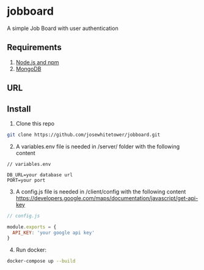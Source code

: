 # jobboard

A simple Job Board with user authentication

## Requirements
1. [Node.js and npm](http://nodejs.org)
2. [MongoDB](http:///mongodb.org)

## URL

## Install

1. Clone this repo
```bash
git clone https://github.com/josewhitetower/jobboard.git
```
2. A variables.env file is needed in /server/ folder with the following content
```
// variables.env

DB_URL=your database url
PORT=your port
```
3. A config.js file is needed in /client/config with the following content 
https://developers.google.com/maps/documentation/javascript/get-api-key

```js
// config.js

module.exports = {
  API_KEY: 'your google api key'
}

```

4. Run docker:
```bash
docker-compose up --build
```

